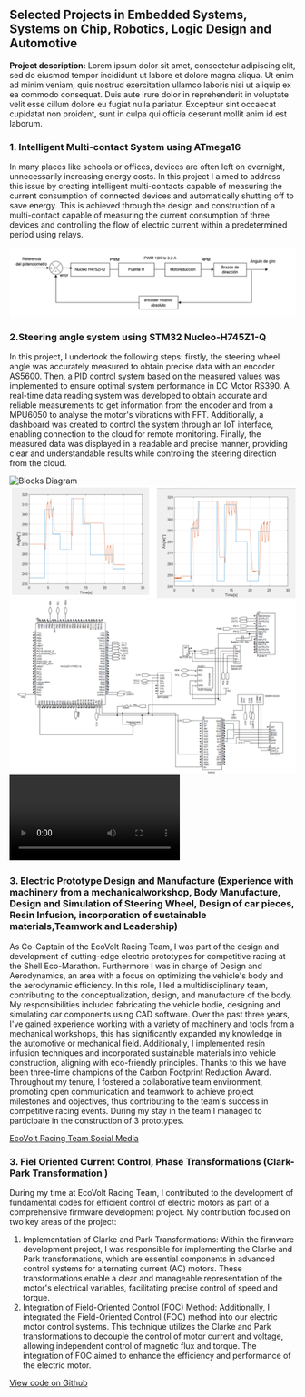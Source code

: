 ## Selected Projects in Embedded Systems, Systems on Chip, Robotics, Logic Design and Automotive

**Project description:** Lorem ipsum dolor sit amet, consectetur adipiscing elit, sed do eiusmod tempor incididunt ut labore et dolore magna aliqua. Ut enim ad minim veniam, quis nostrud exercitation ullamco laboris nisi ut aliquip ex ea commodo consequat. Duis aute irure dolor in reprehenderit in voluptate velit esse cillum dolore eu fugiat nulla pariatur. Excepteur sint occaecat cupidatat non proident, sunt in culpa qui officia deserunt mollit anim id est laborum.

### 1. Intelligent Multi-contact System using ATmega16

In many places like schools or offices, devices are often left on overnight, unnecessarily increasing energy costs. In this project I aimed to address this issue by creating intelligent multi-contacts capable of measuring the current consumption of connected devices and automatically shutting off to save energy. This is achieved through the design and construction of a multi-contact capable of measuring the current consumption of three devices and controlling the flow of electric current within a predetermined period using relays.

<img src="images/DiagramaControl angulogiro.png"  alt="Control Diagram"/>

### 2.Steering angle system using STM32 Nucleo-H745Z1-Q

In this project, I undertook the following steps: firstly, the steering wheel angle was accurately measured to obtain precise data with an encoder AS5600. Then, a PID control system based on the measured values was implemented to ensure optimal system performance in DC Motor RS390. A real-time data reading system was developed to obtain accurate and reliable measurements to get information from the encoder and from a MPU6050 to analyse the motor's vibrations with FFT. Additionally, a dashboard was created to control the system through an IoT interface, enabling connection to the cloud for remote monitoring. Finally, the measured data was displayed in a readable and precise manner, providing clear and understandable results while controling the steering direction from the cloud.


<img src="images/Diagrama de Bloques2.png.png"  alt="Blocks Diagram"/>
<img src="images/graficas.png"  alt="Behavior of the system"/>
<img src="images/esquematico.png"  alt="Schematic"/>
<video controls src="images/Reto_Final.mp4" title="Final Results"></video>

### 3. Electric Prototype Design and Manufacture (Experience with machinery from a mechanicalworkshop, Body Manufacture, Design and Simulation of Steering Wheel, Design of car pieces, Resin Infusion, incorporation of sustainable materials,Teamwork and Leadership)


As Co-Captain of the EcoVolt Racing Team, I was part of the design and development of cutting-edge electric prototypes for competitive racing at the Shell Eco-Marathon. Furthermore I was in charge of Design and Aerodynamics, an area with a focus on optimizing the vehicle's body and the aerodynamic efficiency. In this role, I led a multidisciplinary team, contributing to the conceptualization, design, and manufacture of the body. My responsibilities included fabricating the vehicle bodie, designing and simulating car components using CAD software. Over the past three years, I've gained experience working with a variety of machinery and tools from a mechanical workshops, this has significantly expanded my knowledge in the automotive or mechanical field.  Additionally, I implemented resin infusion techniques and incorporated sustainable materials into vehicle construction, aligning with eco-friendly principles. Thanks to this we have been three-time champions of the Carbon Footprint Reduction Award. Throughout my tenure, I fostered a collaborative team environment, promoting open communication and teamwork to achieve project milestones and objectives, thus contributing to the team's success in competitive racing events. During my stay in the team I managed to participate in the construction of 3 prototypes.

[EcoVolt Racing Team Social Media](https://www.instagram.com/ecovoltccm/)

### 3. Fiel Oriented Current Control, Phase Transformations (Clark-Park Transformation )

During my time at EcoVolt Racing Team, I contributed to the development of fundamental codes for efficient control of electric motors as part of a comprehensive firmware development project. My contribution focused on two key areas of the project:

1. Implementation of Clarke and Park Transformations:
Within the firmware development project, I was responsible for implementing the Clarke and Park transformations, which are essential components in advanced control systems for alternating current (AC) motors. These transformations enable a clear and manageable representation of the motor's electrical variables, facilitating precise control of speed and torque.
2. Integration of Field-Oriented Control (FOC) Method:
Additionally, I integrated the Field-Oriented Control (FOC) method into our electric motor control systems. This technique utilizes the Clarke and Park transformations to decouple the control of motor current and voltage, allowing independent control of magnetic flux and torque. The integration of FOC aimed to enhance the efficiency and performance of the electric motor.

[View code on Github](https://github.com/anromero21/Shell-Firmware-2023.git)


